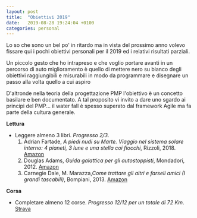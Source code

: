 ```yaml
---
layout: post
title:  "Obiettivi 2019"
date:   2019-08-28 19:24:04 +0100
categories: personal
---
```

Lo so che sono un bel po' in ritardo ma in vista del prossimo anno volevo fissare qui i pochi 
obiettivi personali per il 2019 ed i relativi risultati parziali.

Un piccolo gesto che ho intrapreso e che voglio portare avanti in un percorso di auto miglioramento è
quello di mettere nero su bianco degli obiettivi raggiungibili e misurabili in modo da programmare e
disegnare un passo alla volta quello a cui aspiro

D'altronde nella teoria della progettazione PMP l'obiettivo è un concetto basilare e ben documentato. A
tal proposito vi invito a dare uno sgardo ai principi del PMP... il water fall è spesso superato dal
framework Agile ma fa parte della cultura generale.

**Lettura**
- Leggere almeno 3 libri. *Progresso 2/3*.
  1. Adrian Fartade, *A piedi nudi su Marte. Viaggio nel sistema solare interno: 4 pianeti, 3 lune e una stella coi fiocchi*, Rizzoli, 2018. [Amazon](https://www.amazon.it/piedi-nudi-Marte-Adrian-Fartade-ebook/dp/B07BW9PS59/ref=tmm_kin_swatch_0?_encoding=UTF8&qid=&sr=)
  2. Douglas Adams, *Guida galattica per gli autostoppisti*, Mondadori, 2012. [Amazon](https://www.amazon.it/Guida-galattica-autostoppisti-Douglas-Adams-ebook/dp/B007BYRXE4/ref=tmm_kin_swatch_0?_encoding=UTF8&qid=&sr=)
  3. Carnegie Dale, M. Marazza,*Come trattare gli altri e farseli amici (I grandi tascabili)*, Bompiani, 2013. [Amazon](https://www.amazon.it/gp/product/B00GC52N5M/ref=ppx_yo_dt_b_d_asin_title_o02?ie=UTF8&psc=1)


**Corsa**
- Completare almeno 12 corse. *Progresso 12/12 per un totale di 72 Km*. [Strava](https://www.strava.com/athletes/27329378/training/log?feature=public-training-log)